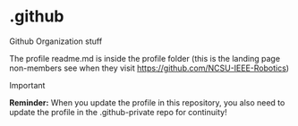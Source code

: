 # .github
Github Organization stuff

The profile readme.md is inside the profile folder (this is the landing page non-members see when they visit https://github.com/NCSU-IEEE-Robotics)
> [!IMPORTANT]
> **Reminder:** When you update the profile in this repository, you also need to update the profile in the .github-private repo for continuity!
